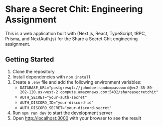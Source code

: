 # Share a Secret Chit: Engineering Assignment

This is a web application built with (Next.js, React, TypeScript, tRPC, Prisma, and NextAuth.js) for the Share a Secret Chit engineering assignment.

## Getting Started

1. Clone the repository
2. Install dependencies with `npm install`
3. Create a `.env` file and add the following environment variables:
   - `DATABASE_URL="postgresql://johndoe:randompassword@ec2-35-89-202-120.us-west-2.compute.amazonaws.com:5432/shareasecretchit"`
   - `AUTH_SECRET="your-auth-secret"`
   - `AUTH_DISCORD_ID="your-discord-id"`
   - `AUTH_DISCORD_SECRET="your-discord-secret"`
4. Run `npm run dev` to start the development server
5. Open [http://localhost:3000](http://localhost:3000) with your browser to see the result
